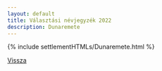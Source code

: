 ```yaml
---
layout: default
title: Választási névjegyzék 2022
description: Dunaremete
---
```


{% include settlementHTMLs/Dunaremete.html %}

[Vissza](./)